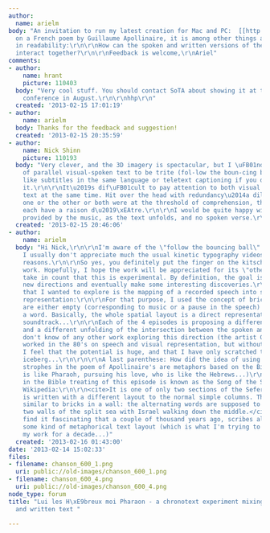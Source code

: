 ```yaml
---
author:
  name: arielm
body: "An invitation to run my latest creation for Mac and PC:  [[http://chronotext.org/chanson]]\r\n\r\nBased
  on a French poem by Guillaume Apollinaire, it is among other things an exercise
  in readability:\r\n\r\nHow can the spoken and written versions of the same text
  interact together?\r\n\r\nFeedback is welcome,\r\nAriel"
comments:
- author:
    name: hrant
    picture: 110403
  body: "Very cool stuff. You should contact SoTA about showing it at the TypeCon
    conference in August.\r\n\r\nhhp\r\n"
  created: '2013-02-15 17:01:19'
- author:
    name: arielm
  body: Thanks for the feedback and suggestion!
  created: '2013-02-15 20:35:59'
- author:
    name: Nick Shinn
    picture: 110193
  body: "Very clever, and the 3D imagery is spectacular, but I \uFB01nd the effect
    of parallel visual-spoken text to be trite (fol-low the boun-cing ball) and annoying,
    like subtitles in the same language or teletext captioning if you don\u2019t require
    it.\r\n\r\nIt\u2019s dif\uFB01cult to pay attention to both visual and spoken
    text at the same time. Hit over the head with redundancy\u2014a dilemma.\r\n\r\nIf
    one or the other or both were at the threshold of comprehension, then they would
    each have a raison d\u2019\xEAtre.\r\n\r\nI would be quite happy with the pacing
    provided by the music, as the text unfolds, and no spoken verse.\r\n"
  created: '2013-02-15 20:46:06'
- author:
    name: arielm
  body: "Hi Nick,\r\n\r\nI'm aware of the \"follow the bouncing ball\" problematic.
    I usually don't appreciate much the usual kinetic typography videos for the same
    reasons.\r\n\r\nSo yes, you definitely put the finger on the kitschy side of this
    work. Hopefully, I hope the work will be appreciated for its \"other qualities\"...\r\n\r\n\r\nLet's
    take in count that this is experimental. By definition, the goal is to explore
    new directions and eventually make some interesting discoveries.\r\n\r\nOne aspect
    that I wanted to explore is the mapping of a recorded speech into some visual
    representation:\r\n\r\nFor that purpose, I used the concept of bricks: those are
    are either empty (corresponding to music or a pause in the speech) or filled with
    a word. Basically, the whole spatial layout is a direct representation of the
    soundtrack...\r\n\r\nEach of the 4 episodes is proposing a different spatial layout
    and a different unfolding of the intersection between the spoken and the written.\r\n\r\nI
    don't know of any other work exploring this direction (the artist Gary Hill have
    worked in the 80's on speech and visual representation, but without text rendering...)\r\n\r\nAnyway,
    I feel that the potential is huge, and that I have only scratched to top of an
    iceberg...\r\n\r\n\r\nA last parenthese: How did the idea of using bricks originated?\r\n\r\nSome
    strophes in the poem of Apollinaire's are metaphors based on the Bible: the narrator
    is like Pharaoh, pursuing his love, who is like the Hebrews...)\r\n\r\nThe passage
    in the Bible treating of this episode is known as the Song of the Sea. Quoting
    Wikipedia:\r\n\r\n<cite>It is one of only two sections of the Sefer Torah that
    is written with a different layout to the normal simple columns. The layout is
    similar to bricks in a wall: the alternating words are supposed to represent the
    two walls of the split sea with Israel walking down the middle.</cite>\r\n\r\nI
    find it fascinating that a couple of thousand years ago, scribes already used
    some kind of metaphorical text layout (which is what I'm trying to achieve in
    my work for a decade...)"
  created: '2013-02-16 01:43:00'
date: '2013-02-14 15:02:33'
files:
- filename: chanson_600_1.png
  uri: public://old-images/chanson_600_1.png
- filename: chanson_600_4.png
  uri: public://old-images/chanson_600_4.png
node_type: forum
title: "Lui les H\xE9breux moi Pharaon - a chronotext experiment mixing spoken voice
  and written text "

---
```

